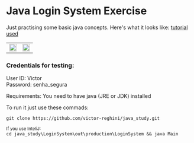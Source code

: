 # Java Login System Exercise

Just practising some basic java concepts. Here's what it looks like:
[tutorial used](https://youtu.be/Hiv3gwJC5kw)

<table>
  <tr>
    <td>
      <img src="https://github.com/victor-reghini/java_study/assets/52582270/0fc9bdfb-758a-4f24-90e2-f04b4855f43e" width="100%"/>
    </td>
    <td>
      <img src="https://github.com/victor-reghini/java_study/assets/52582270/25e96a55-7128-420f-9f8b-6b62008e0cc9" width="100%"/>
    </td>
  </tr>
</table>



### Credentials for testing:<br>
User ID: Victor<br>
Password: senha_segura



Requirements: You need to have java (JRE or JDK) installed

To run it just use these commads:

```git clone https://github.com/victor-reghini/java_study.git```

<sub>If you use InteliJ:</sub> <br>
```cd java_study\LoginSystem\out\production\LoginSystem && java Main```


